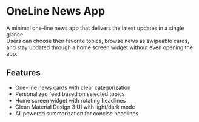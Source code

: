 # OneLine News App

A minimal one-line news app that delivers the latest updates in a single glance.  
Users can choose their favorite topics, browse news as swipeable cards, and stay updated through a home screen widget without even opening the app.  

## Features
- One-line news cards with clear categorization  
- Personalized feed based on selected topics  
- Home screen widget with rotating headlines  
- Clean Material Design 3 UI with light/dark mode  
- AI-powered summarization for concise headlines  
